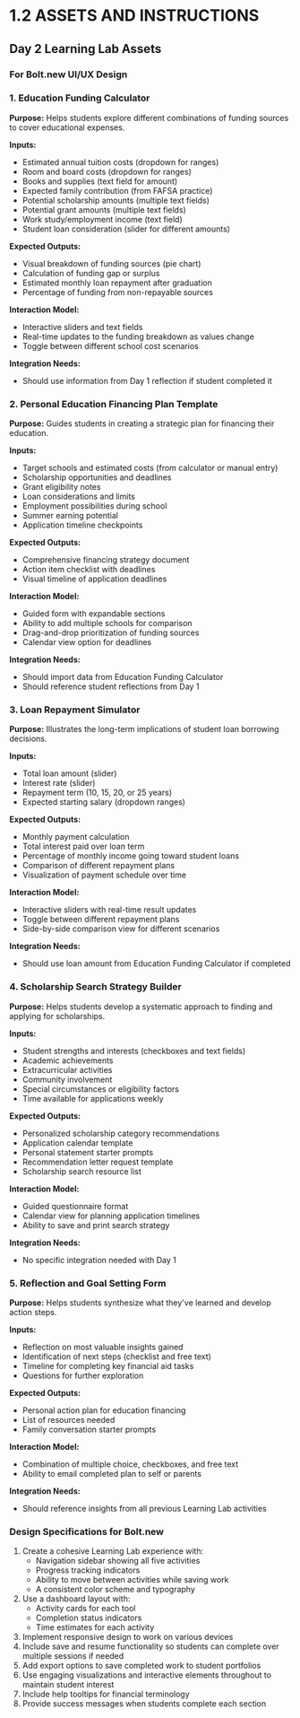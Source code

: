 # 1.2 ASSETS AND INSTRUCTIONS

## Day 2 Learning Lab Assets

### For Bolt.new UI/UX Design

### 1. Education Funding Calculator

**Purpose:** Helps students explore different combinations of funding sources to cover educational expenses.

**Inputs:**

- Estimated annual tuition costs (dropdown for ranges)
- Room and board costs (dropdown for ranges)
- Books and supplies (text field for amount)
- Expected family contribution (from FAFSA practice)
- Potential scholarship amounts (multiple text fields)
- Potential grant amounts (multiple text fields)
- Work study/employment income (text field)
- Student loan consideration (slider for different amounts)

**Expected Outputs:**

- Visual breakdown of funding sources (pie chart)
- Calculation of funding gap or surplus
- Estimated monthly loan repayment after graduation
- Percentage of funding from non-repayable sources

**Interaction Model:**

- Interactive sliders and text fields
- Real-time updates to the funding breakdown as values change
- Toggle between different school cost scenarios

**Integration Needs:**

- Should use information from Day 1 reflection if student completed it

### 2. Personal Education Financing Plan Template

**Purpose:** Guides students in creating a strategic plan for financing their education.

**Inputs:**

- Target schools and estimated costs (from calculator or manual entry)
- Scholarship opportunities and deadlines
- Grant eligibility notes
- Loan considerations and limits
- Employment possibilities during school
- Summer earning potential
- Application timeline checkpoints

**Expected Outputs:**

- Comprehensive financing strategy document
- Action item checklist with deadlines
- Visual timeline of application deadlines

**Interaction Model:**

- Guided form with expandable sections
- Ability to add multiple schools for comparison
- Drag-and-drop prioritization of funding sources
- Calendar view option for deadlines

**Integration Needs:**

- Should import data from Education Funding Calculator
- Should reference student reflections from Day 1

### 3. Loan Repayment Simulator

**Purpose:** Illustrates the long-term implications of student loan borrowing decisions.

**Inputs:**

- Total loan amount (slider)
- Interest rate (slider)
- Repayment term (10, 15, 20, or 25 years)
- Expected starting salary (dropdown ranges)

**Expected Outputs:**

- Monthly payment calculation
- Total interest paid over loan term
- Percentage of monthly income going toward student loans
- Comparison of different repayment plans
- Visualization of payment schedule over time

**Interaction Model:**

- Interactive sliders with real-time result updates
- Toggle between different repayment plans
- Side-by-side comparison view for different scenarios

**Integration Needs:**

- Should use loan amount from Education Funding Calculator if completed

### 4. Scholarship Search Strategy Builder

**Purpose:** Helps students develop a systematic approach to finding and applying for scholarships.

**Inputs:**

- Student strengths and interests (checkboxes and text fields)
- Academic achievements
- Extracurricular activities
- Community involvement
- Special circumstances or eligibility factors
- Time available for applications weekly

**Expected Outputs:**

- Personalized scholarship category recommendations
- Application calendar template
- Personal statement starter prompts
- Recommendation letter request template
- Scholarship search resource list

**Interaction Model:**

- Guided questionnaire format
- Calendar view for planning application timelines
- Ability to save and print search strategy

**Integration Needs:**

- No specific integration needed with Day 1

### 5. Reflection and Goal Setting Form

**Purpose:** Helps students synthesize what they've learned and develop action steps.

**Inputs:**

- Reflection on most valuable insights gained
- Identification of next steps (checklist and free text)
- Timeline for completing key financial aid tasks
- Questions for further exploration

**Expected Outputs:**

- Personal action plan for education financing
- List of resources needed
- Family conversation starter prompts

**Interaction Model:**

- Combination of multiple choice, checkboxes, and free text
- Ability to email completed plan to self or parents

**Integration Needs:**

- Should reference insights from all previous Learning Lab activities

### Design Specifications for Bolt.new

1. Create a cohesive Learning Lab experience with:
    - Navigation sidebar showing all five activities
    - Progress tracking indicators
    - Ability to move between activities while saving work
    - A consistent color scheme and typography
2. Use a dashboard layout with:
    - Activity cards for each tool
    - Completion status indicators
    - Time estimates for each activity
3. Implement responsive design to work on various devices
4. Include save and resume functionality so students can complete over multiple sessions if needed
5. Add export options to save completed work to student portfolios
6. Use engaging visualizations and interactive elements throughout to maintain student interest
7. Include help tooltips for financial terminology
8. Provide success messages when students complete each section